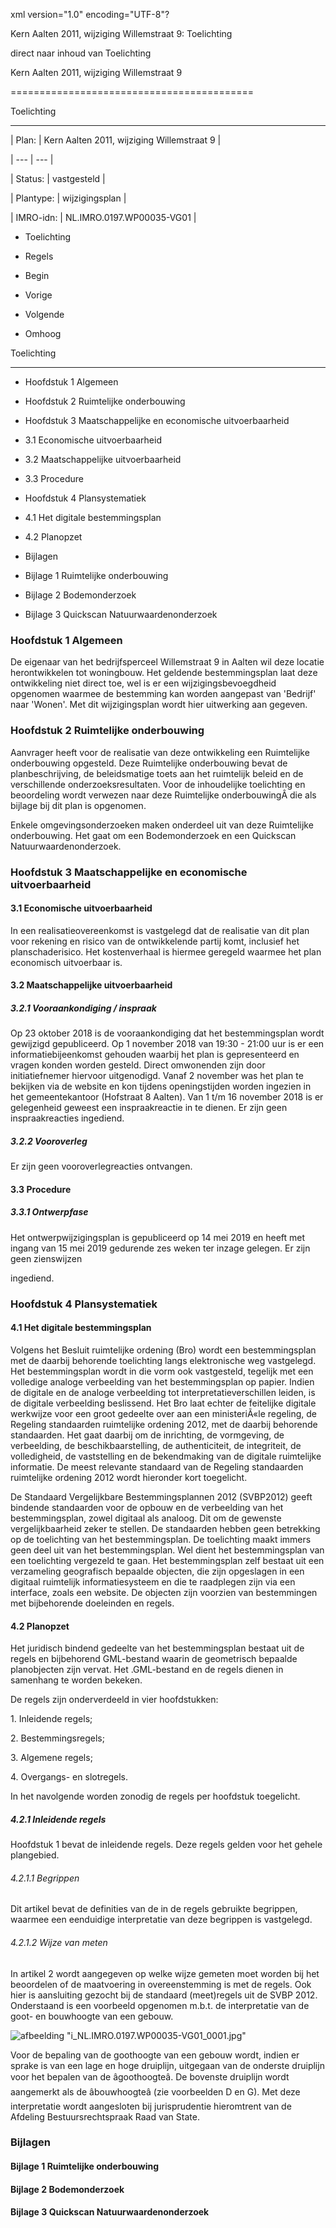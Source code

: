xml version\="1\.0" encoding\="UTF\-8"?

Kern Aalten 2011, wijziging Willemstraat 9: Toelichting

direct naar inhoud van Toelichting

Kern Aalten 2011, wijziging Willemstraat 9

==========================================

Toelichting

-----------

| Plan: | Kern Aalten 2011, wijziging Willemstraat 9 |

| --- | --- |

| Status: | vastgesteld |

| Plantype: | wijzigingsplan |

| IMRO\-idn: | NL.IMRO.0197\.WP00035\-VG01 |

* Toelichting

* Regels

* Begin

* Vorige

* Volgende

* Omhoog

Toelichting

-----------

* Hoofdstuk 1 Algemeen

* Hoofdstuk 2 Ruimtelijke onderbouwing

* Hoofdstuk 3 Maatschappelijke en economische uitvoerbaarheid

+ 3\.1 Economische uitvoerbaarheid

+ 3\.2 Maatschappelijke uitvoerbaarheid

+ 3\.3 Procedure

* Hoofdstuk 4 Plansystematiek

+ 4\.1 Het digitale bestemmingsplan

+ 4\.2 Planopzet

* Bijlagen

+ Bijlage 1 Ruimtelijke onderbouwing

+ Bijlage 2 Bodemonderzoek

+ Bijlage 3 Quickscan Natuurwaardenonderzoek

### Hoofdstuk 1 Algemeen

De eigenaar van het bedrijfsperceel Willemstraat 9 in Aalten wil deze locatie herontwikkelen tot woningbouw. Het geldende bestemmingsplan laat deze ontwikkeling niet direct toe, wel is er een wijzigingsbevoegdheid opgenomen waarmee de bestemming kan worden aangepast van 'Bedrijf' naar 'Wonen'. Met dit wijzigingsplan wordt hier uitwerking aan gegeven.

### Hoofdstuk 2 Ruimtelijke onderbouwing

Aanvrager heeft voor de realisatie van deze ontwikkeling een Ruimtelijke onderbouwing opgesteld. Deze Ruimtelijke onderbouwing bevat de planbeschrijving, de beleidsmatige toets aan het ruimtelijk beleid en de verschillende onderzoeksresultaten. Voor de inhoudelijke toelichting en beoordeling wordt verwezen naar deze Ruimtelijke onderbouwingÂ die als bijlage bij dit plan is opgenomen.

Enkele omgevingsonderzoeken maken onderdeel uit van deze Ruimtelijke onderbouwing. Het gaat om een Bodemonderzoek en een Quickscan Natuurwaardenonderzoek.

### Hoofdstuk 3 Maatschappelijke en economische uitvoerbaarheid

#### 3\.1 Economische uitvoerbaarheid

In een realisatieovereenkomst is vastgelegd dat de realisatie van dit plan voor rekening en risico van de ontwikkelende partij komt, inclusief het planschaderisico. Het kostenverhaal is hiermee geregeld waarmee het plan economisch uitvoerbaar is.

#### 3\.2 Maatschappelijke uitvoerbaarheid

##### 3\.2\.1 Vooraankondiging / inspraak

Op 23 oktober 2018 is de vooraankondiging dat het bestemmingsplan wordt gewijzigd gepubliceerd. Op 1 november 2018 van 19:30 \- 21:00 uur is er een informatiebijeenkomst gehouden waarbij het plan is gepresenteerd en vragen konden worden gesteld. Direct omwonenden zijn door initiatiefnemer hiervoor uitgenodigd. Vanaf 2 november was het plan te bekijken via de website en kon tijdens openingstijden worden ingezien in het gemeentekantoor (Hofstraat 8 Aalten). Van 1 t/m 16 november 2018 is er gelegenheid geweest een inspraakreactie in te dienen. Er zijn geen inspraakreacties ingediend.

##### 3\.2\.2 Vooroverleg

Er zijn geen vooroverlegreacties ontvangen.

#### 3\.3 Procedure

##### 3\.3\.1 Ontwerpfase

Het ontwerpwijzigingsplan is gepubliceerd op 14 mei 2019 en heeft met ingang van 15 mei 2019 gedurende zes weken ter inzage gelegen. Er zijn geen zienswijzen

ingediend.

### Hoofdstuk 4 Plansystematiek

#### 4\.1 Het digitale bestemmingsplan

Volgens het Besluit ruimtelijke ordening (Bro) wordt een bestemmingsplan met de daarbij behorende toelichting langs elektronische weg vastgelegd. Het bestemmingsplan wordt in die vorm ook vastgesteld, tegelijk met een volledige analoge verbeelding van het bestemmingsplan op papier. Indien de digitale en de analoge verbeelding tot interpretatieverschillen leiden, is de digitale verbeelding beslissend. Het Bro laat echter de feitelijke digitale werkwijze voor een groot gedeelte over aan een ministeriÃ«le regeling, de Regeling standaarden ruimtelijke ordening 2012, met de daarbij behorende standaarden. Het gaat daarbij om de inrichting, de vormgeving, de verbeelding, de beschikbaarstelling, de authenticiteit, de integriteit, de volledigheid, de vaststelling en de bekendmaking van de digitale ruimtelijke informatie. De meest relevante standaard van de Regeling standaarden ruimtelijke ordening 2012 wordt hieronder kort toegelicht.

De Standaard Vergelijkbare Bestemmingsplannen 2012 (SVBP2012\) geeft bindende standaarden voor de opbouw en de verbeelding van het bestemmingsplan, zowel digitaal als analoog. Dit om de gewenste vergelijkbaarheid zeker te stellen. De standaarden hebben geen betrekking op de toelichting van het bestemmingsplan. De toelichting maakt immers geen deel uit van het bestemmingsplan. Wel dient het bestemmingsplan van een toelichting vergezeld te gaan. Het bestemmingsplan zelf bestaat uit een verzameling geografisch bepaalde objecten, die zijn opgeslagen in een digitaal ruimtelijk informatiesysteem en die te raadplegen zijn via een interface, zoals een website. De objecten zijn voorzien van bestemmingen met bijbehorende doeleinden en regels.

#### 4\.2 Planopzet

Het juridisch bindend gedeelte van het bestemmingsplan bestaat uit de regels en bijbehorend GML\-bestand waarin de geometrisch bepaalde planobjecten zijn vervat. Het .GML\-bestand en de regels dienen in samenhang te worden bekeken.

De regels zijn onderverdeeld in vier hoofdstukken:

1\. Inleidende regels;

2\. Bestemmingsregels;

3\. Algemene regels;

4\. Overgangs\- en slotregels.

In het navolgende worden zonodig de regels per hoofdstuk toegelicht.

##### 4\.2\.1 Inleidende regels

Hoofdstuk 1 bevat de inleidende regels. Deze regels gelden voor het gehele plangebied.

###### 4\.2\.1\.1 Begrippen

Dit artikel bevat de definities van de in de regels gebruikte begrippen, waarmee een eenduidige interpretatie van deze begrippen is vastgelegd.

###### 4\.2\.1\.2 Wijze van meten

In artikel 2 wordt aangegeven op welke wijze gemeten moet worden bij het beoordelen of de maatvoering in overeenstemming is met de regels. Ook hier is aansluiting gezocht bij de standaard (meet)regels uit de SVBP 2012\. Onderstaand is een voorbeeld opgenomen m.b.t. de interpretatie van de goot\- en bouwhoogte van een gebouw.

![afbeelding "i_NL.IMRO.0197.WP00035-VG01_0001.jpg"](i_NL.IMRO.0197.WP00035-VG01_0001.jpg)

Voor de bepaling van de goothoogte van een gebouw wordt, indien er sprake is van een lage en hoge druiplijn, uitgegaan van de onderste druiplijn voor het bepalen van de âgoothoogteâ. De bovenste druiplijn wordt aangemerkt als de âbouwhoogteâ (zie voorbeelden D en G). Met deze interpretatie wordt aangesloten bij jurisprudentie hieromtrent van de Afdeling Bestuursrechtspraak Raad van State.

### Bijlagen

#### Bijlage 1 Ruimtelijke onderbouwing

#### Bijlage 2 Bodemonderzoek

#### Bijlage 3 Quickscan Natuurwaardenonderzoek